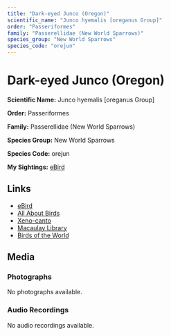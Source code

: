 ```yaml
---
title: "Dark-eyed Junco (Oregon)"
scientific_name: "Junco hyemalis [oreganus Group]"
order: "Passeriformes"
family: "Passerellidae (New World Sparrows)"
species_group: "New World Sparrows"
species_code: "orejun"
---
```


# Dark-eyed Junco (Oregon)

**Scientific Name:** Junco hyemalis [oreganus Group]

**Order:** Passeriformes

**Family:** Passerellidae (New World Sparrows)

**Species Group:** New World Sparrows

**Species Code:** orejun

**My Sightings:** [eBird](https://ebird.org/lifelist?r=world&time=life&spp=orejun)

## Links
* [eBird](https://ebird.org/species/orejun) 
* [All About Birds](https://www.allaboutbirds.org/guide/orejun) 
* [Xeno-canto](https://www.xeno-canto.org/species/junco-hyemalis-[oreganus-group]) 
* [Macaulay Library](https://search.macaulaylibrary.org/catalog?taxonCode=orejun&sort=rating_rank_desc)
* [Birds of the World](https://birdsoftheworld.org/bow/species/orejun)

## Media
### Photographs
No photographs available.

### Audio Recordings
No audio recordings available.
